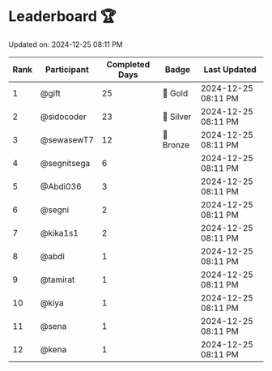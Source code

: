 # Leaderboard 🏆

Updated on: 2024-12-25 08:11 PM

| Rank | Participant       | Completed Days | Badge      | Last Updated         |
|------|-------------------|----------------|------------|----------------------|
| 1    | @gift             | 25             | 🏅 Gold     | 2024-12-25 08:11 PM |
| 2    | @sidocoder        | 23             | 🥈 Silver   | 2024-12-25 08:11 PM |
| 3    | @sewasewT7        | 12             | 🥉 Bronze   | 2024-12-25 08:11 PM |
| 4    | @segnitsega       | 6              |            | 2024-12-25 08:11 PM |
| 5    | @Abdi036          | 3              |            | 2024-12-25 08:11 PM |
| 6    | @segni            | 2              |            | 2024-12-25 08:11 PM |
| 7    | @kika1s1          | 2              |            | 2024-12-25 08:11 PM |
| 8    | @abdi             | 1              |            | 2024-12-25 08:11 PM |
| 9    | @tamirat          | 1              |            | 2024-12-25 08:11 PM |
| 10   | @kiya             | 1              |            | 2024-12-25 08:11 PM |
| 11   | @sena             | 1              |            | 2024-12-25 08:11 PM |
| 12   | @kena             | 1              |            | 2024-12-25 08:11 PM |
